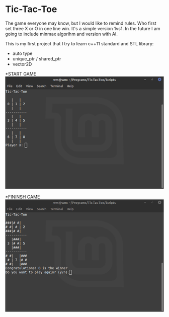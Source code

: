 # Tic-Tac-Toe
The game everyone may know, but I would like to remind rules. Who first set three X or O in one line win. It's a simple version 1vs1. In the future I am going to include minmax algorihm and version with AI.

This is my first project that I try to learn c++11 standard and STL library:
* auto type
* unique_ptr / shared_ptr
* vector2D

*START GAME
![](Pictures/start_game.png)

*FININSH GAME
![](Pictures/finish_game.png)
